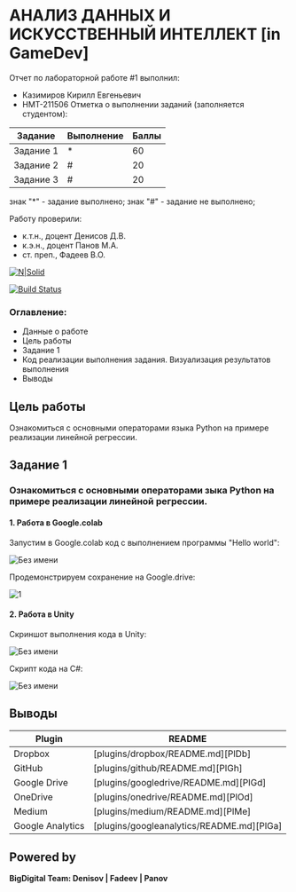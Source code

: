 # АНАЛИЗ ДАННЫХ И ИСКУССТВЕННЫЙ ИНТЕЛЛЕКТ [in GameDev]
Отчет по лабораторной работе #1 выполнил:
- Казимиров Кирилл Евгеньевич
- НМТ-211506
Отметка о выполнении заданий (заполняется студентом):

| Задание | Выполнение | Баллы |
| ------ | ------ | ------ |
| Задание 1 | * | 60 |
| Задание 2 | # | 20 |
| Задание 3 | # | 20 |

знак "*" - задание выполнено; знак "#" - задание не выполнено;

Работу проверили:
- к.т.н., доцент Денисов Д.В.
- к.э.н., доцент Панов М.А.
- ст. преп., Фадеев В.О.

[![N|Solid](https://cldup.com/dTxpPi9lDf.thumb.png)](https://nodesource.com/products/nsolid)

[![Build Status](https://travis-ci.org/joemccann/dillinger.svg?branch=master)](https://travis-ci.org/joemccann/dillinger)

### Оглавление:

- Данные о работе
- Цель работы
- Задание 1
- Код реализации выполнения задания. Визуализация результатов выполнения
- Выводы

## Цель работы
Ознакомиться с основными операторами языка Python на примере реализации линейной регрессии.

## Задание 1
### Ознакомиться с основными операторами зыка Python на примере реализации линейной регрессии.
#### 1. Работа в Google.colab

Запустим в Google.colab код с выполнением программы "Hello world":

![Без имени](https://user-images.githubusercontent.com/114439735/207628680-505c5854-44ee-4018-8c79-43c947443ba1.png)

Продемонстрируем сохранение на Google.drive:

![1](https://user-images.githubusercontent.com/114439735/207628875-997695f9-e697-4355-93cc-577627f4bf53.png)

#### 2. Работа в Unity

Скриншот выполнения кода в Unity:

![Без имени](https://user-images.githubusercontent.com/114439735/207632302-390c7884-1187-470d-b09f-e3b36034d4ab.png)

Скрипт кода на C#:

![Без имени](https://user-images.githubusercontent.com/114439735/207630980-1826e2a0-8916-43b3-84fd-9b602c79d821.png)

## Выводы

| Plugin | README |
| ------ | ------ |
| Dropbox | [plugins/dropbox/README.md][PlDb] |
| GitHub | [plugins/github/README.md][PlGh] |
| Google Drive | [plugins/googledrive/README.md][PlGd] |
| OneDrive | [plugins/onedrive/README.md][PlOd] |
| Medium | [plugins/medium/README.md][PlMe] |
| Google Analytics | [plugins/googleanalytics/README.md][PlGa] |

## Powered by

**BigDigital Team: Denisov | Fadeev | Panov**
